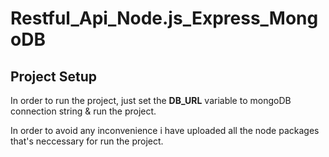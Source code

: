 # Restful_Api_Node.js_Express_MongoDB
## Project Setup

In order to run the project, just set the **DB_URL** variable to mongoDB connection string & run the project.

In order to avoid any inconvenience i have uploaded all the node packages that's neccessary for run the project.

